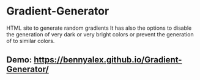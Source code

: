 # Gradient-Generator
HTML site to generate random gradients
It has also the options to disable the generation of very dark or very bright colors or prevent the generation of to similar colors.
## Demo: https://bennyalex.github.io/Gradient-Generator/

